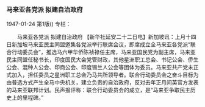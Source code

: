 ### 马来亚各党派  拟建自治政府

1947-01-24
第1版()
专栏：

　　马来亚各党派
    拟建自治政府
    【新华社延安二十二日电】新加坡讯：上月十四日新加坡马来亚民主同盟邀集各党派举行联席会议，即席成立全马来亚各党派“联合行动委员会”，推选马六甲华侨陈祯禄任主席，马来亚国民党为副主席，马来亚民主同盟任秘书长，印度国民大会党管财政，其他星洲职工总会、书记公会、侨生公会、混种人公会、印商公会、印度锡兰人公会等团体为委员。马来亚共产党未正式加入，担任委员之星洲职工总会乃马共所领导者。联合行动委员会之奋斗目标为由普选方式产生全马中央机关，建立负责的自治政府，反对去年正月间英官方发表的马来亚联邦计划。民声报评称：联合行动委员会的成立，是“马来亚争取民主历史上的里程碑。”
